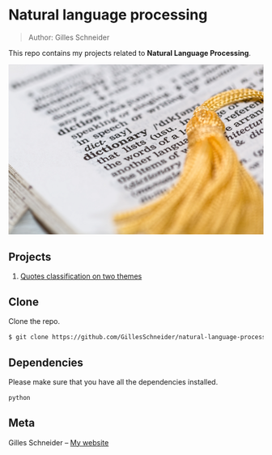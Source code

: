 # Natural language processing
> Author: Gilles Schneider

This repo contains my projects related to **Natural Language Processing**. 

![](header.jpg)

## Projects

1. [Quotes classification on two themes](/quotes/)

## Clone

Clone the repo. 

```sh
$ git clone https://github.com/GillesSchneider/natural-language-processing/

```

## Dependencies

Please make sure that you have all the dependencies installed.

```sh
python 
```

## Meta

Gilles Schneider – [My website](https://gillesschneider.github.io/me/)



<!-- Markdown link & img dfn's -->
[nlp-image]: https://github.com/GillesSchneider/natural-language-processing/
[nlp-url]: https://github.com/GillesSchneider/natural-language-processing/
